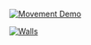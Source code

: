 [![Movement Demo](https://i.gyazo.com/beab5c5751289fc51d41daf17b29f4b2.gif)](https://gyazo.com/beab5c5751289fc51d41daf17b29f4b2)

[![Walls](https://i.gyazo.com/2f39d942b6e57b980c01c247d347300b.png)](https://gyazo.com/2f39d942b6e57b980c01c247d347300b)
